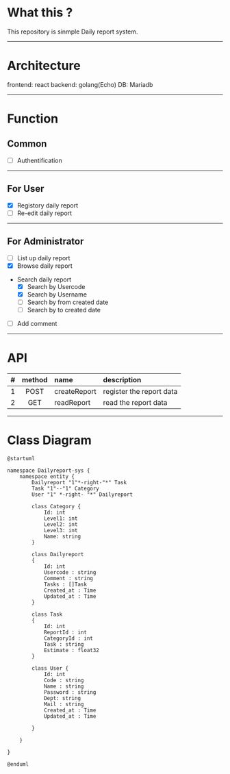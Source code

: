 # What this ?

This repository is sinmple Daily report system.

---

# Architecture

frontend: react
backend: golang(Echo)
DB: Mariadb

---

# Function

## Common
- [ ] Authentification

---

## For User
- [x] Registory daily report
- [ ] Re-edit daily report

---

## For Administrator
- [ ] List up daily report
- [x] Browse daily report
- Search daily report
    - [x] Search by Usercode
    - [x] Search by Username
    - [ ] Search by from created date
    - [ ] Search by to created date
- [ ] Add comment

---

# API

| # | method | name | description |
|:-:|:-:|:-|:-|
|1|POST|createReport|register the report data|
|2|GET|readReport|read the report data|
---

# Class Diagram

```plantuml
@startuml

namespace Dailyreport-sys {
    namespace entity {
        Dailyreport "1"*-right-"*" Task
        Task "1"--"1" Category
        User "1" *-right- "*" Dailyreport

        class Category {
            Id: int
            Level1: int
            Level2: int
            Level3: int
            Name: string
        }

        class Dailyreport
        {
            Id: int
            Usercode : string
            Comment : string
            Tasks : []Task
            Created_at : Time
            Updated_at : Time
        }

        class Task
        {
            Id: int
            ReportId : int
            CategoryId : int
            Task : string
            Estimate : float32
        }

        class User {
            Id: int
            Code : string
            Name : string
            Password : string
            Dept: string
            Mail : string
            Created_at : Time
            Updated_at : Time

        }

    }

}

@enduml
```

<style>
h1 {
background-color: #ff000;
}
</style>